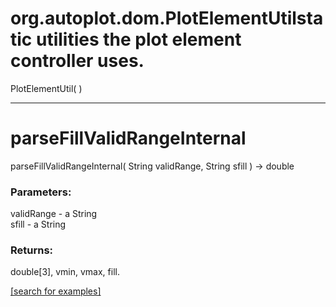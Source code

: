 # org.autoplot.dom.PlotElementUtilstatic utilities the plot element controller uses.
PlotElementUtil( )


***
<a name="parseFillValidRangeInternal"></a>
# parseFillValidRangeInternal
parseFillValidRangeInternal( String validRange, String sfill ) &rarr; double



### Parameters:
validRange - a String
<br>sfill - a String

### Returns:
double[3], vmin, vmax, fill.

<a href="https://github.com/autoplot/dev/search?q=parseFillValidRangeInternal&unscoped_q=parseFillValidRangeInternal">[search for examples]</a>

